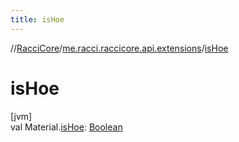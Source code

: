 ```yaml
---
title: isHoe
---
```

//[RacciCore](../../index.html)/[me.racci.raccicore.api.extensions](index.html)/[isHoe](is-hoe.html)



# isHoe



[jvm]\
val Material.[isHoe](is-hoe.html): [Boolean](https://kotlinlang.org/api/latest/jvm/stdlib/kotlin/-boolean/index.html)




